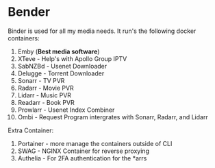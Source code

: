 # Bender

Binder is used for all my media needs. It run's the following docker containers:
1. Emby (**Best media software**)
2. XTeve - Help's with Apollo Group IPTV
3. SabNZBd - Usenet Downloader
4. Delugge - Torrent Downloader
5. Sonarr - TV PVR
6. Radarr - Movie PVR
7. Lidarr - Music PVR
8. Readarr - Book PVR
9. Prowlarr - Usenet Index Combiner
10. Ombi - Request Program intergrates with Sonarr, Radarr, and Lidarr

Extra Container:
1. Portainer - more manage the containers outside of CLI
2. SWAG - NGINX Container for reverse proxying
3. Authelia - For 2FA authentication for the \*arrs




